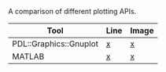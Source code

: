 A comparison of different plotting APIs.

| Tool | Line | Image |
|------|------|-------|
| PDL::Graphics::Gnuplot | [x](line-plot/pdl-graphics-gnuplot.pl) | [x](image-display/pdl-graphics-gnuplot.pl) |
| MATLAB                 | [x](line-plot/matlab.m)                | [x](image-display/matlab.m)                |
